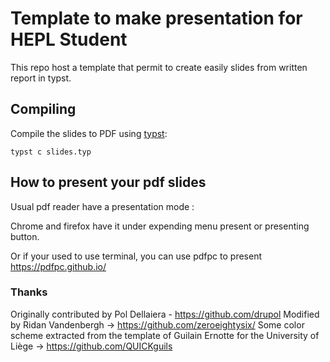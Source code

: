 # Template to make presentation for HEPL Student
This repo host a template that permit to create easily slides from written report in typst.

## Compiling

Compile the slides to PDF using [typst](https://github.com/typst/typst):

```
typst c slides.typ
```

## How to present your pdf slides

Usual pdf reader have a presentation mode :

Chrome and firefox have it under expending menu present or presenting button.

Or if your used to use terminal, you can use pdfpc to present
https://pdfpc.github.io/


### Thanks
Originally contributed by Pol Dellaiera - https://github.com/drupol
Modified by Ridan Vandenbergh -> https://github.com/zeroeightysix/
Some color scheme extracted from the template of Guilain Ernotte for the University of Liège -> https://github.com/QUICKguils